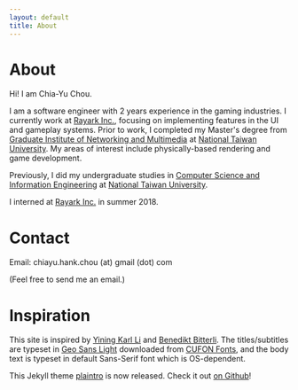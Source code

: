 ```yaml
---
layout: default
title: About
---
```


# About
Hi! I am Chia-Yu Chou.

I am a software engineer with 2 years experience in the gaming industries. I currently work at [Rayark Inc.](https://www.rayark.com/en/), focusing on implementing features in the UI and gameplay systems. Prior to work, I completed my Master's degree from [Graduate Institute of Networking and Multimedia](https://www.inm.ntu.edu.tw/main.php) at [National Taiwan University](https://www.ntu.edu.tw/english/). My areas of interest include physically-based rendering and game development.

Previously, I did my undergraduate studies in [Computer Science and Information Engineering](https://www.csie.ntu.edu.tw/) at [National Taiwan University](https://www.ntu.edu.tw/english/). 

I interned at [Rayark Inc.](https://www.rayark.com/en/) in summer 2018.

# Contact
Email: chiayu.hank.chou (at) gmail (dot) com

(Feel free to send me an email.)

# Inspiration
This site is inspired by [Yining Karl Li](https://www.yiningkarlli.com/) and [Benedikt Bitterli](https://benedikt-bitterli.me/). The titles/subtitles are typeset in [Geo Sans Light](https://www.cufonfonts.com/font/geo-sans-light/) downloaded from [CUFON Fonts](https://www.cufonfonts.com/), and the body text is typeset in default Sans-Serif font which is OS-dependent.

This Jekyll theme [plaintro](https://github.com/xh5a5n6k6/plaintro/) is now released. Check it out [on Github](https://github.com/xh5a5n6k6/plaintro/)!